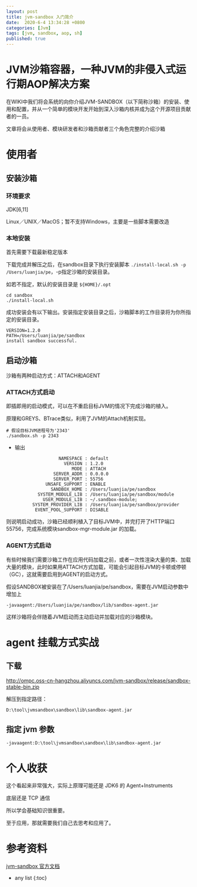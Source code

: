 ```yaml
---
layout: post
title: jvm-sandbox 入门简介
date:  2020-6-4 13:34:28 +0800
categories: [Jvm]
tags: [jvm, sandbox, aop, sh]
published: true
---
```


# JVM沙箱容器，一种JVM的非侵入式运行期AOP解决方案

在WIKI中我们将会系统的向你介绍JVM-SANDBOX（以下简称沙箱）的安装、使用和配置，并从一个简单的模块开发开始到深入沙箱内核并成为这个开源项目贡献者的一员。

文章将会从使用者、模块研发者和沙箱贡献者三个角色完整的介绍沙箱

# 使用者

## 安装沙箱

### 环境要求

JDK[6,11]

Linux／UNIX／MacOS；暂不支持Windows，主要是一些脚本需要改造

### 本地安装

首先需要下载最新稳定版本

下载完成并解压之后，在sandbox目录下执行安装脚本 `./install-local.sh -p /Users/luanjia/pe`，-p指定沙箱的安装目录。

如若不指定，默认的安装目录是 `${HOME}/.opt`

```
cd sandbox
./install-local.sh
```

成功安装会有以下输出。安装指定安装目录之后，沙箱脚本的工作目录将为你所指定的安装目录。

```
VERSION=1.2.0
PATH=/Users/luanjia/pe/sandbox
install sandbox successful.
```

## 启动沙箱

沙箱有两种启动方式：ATTACH和AGENT

### ATTACH方式启动

即插即用的启动模式，可以在不重启目标JVM的情况下完成沙箱的植入。

原理和GREYS、BTrace类似，利用了JVM的Attach机制实现。

```
# 假设目标JVM进程号为'2343'
./sandbox.sh -p 2343
```

- 输出

```
                    NAMESPACE : default
                      VERSION : 1.2.0
                         MODE : ATTACH
                  SERVER_ADDR : 0.0.0.0
                  SERVER_PORT : 55756
               UNSAFE_SUPPORT : ENABLE
                 SANDBOX_HOME : /Users/luanjia/pe/sandbox
            SYSTEM_MODULE_LIB : /Users/luanjia/pe/sandbox/module
              USER_MODULE_LIB : ~/.sandbox-module;
          SYSTEM_PROVIDER_LIB : /Users/luanjia/pe/sandbox/provider
           EVENT_POOL_SUPPORT : DISABLE
```

则说明启动成功，沙箱已经顺利植入了目标JVM中，并完打开了HTTP端口55756，完成系统模块sandbox-mgr-module.jar 的加载。

### AGENT方式启动

有些时候我们需要沙箱工作在应用代码加载之前，或者一次性渲染大量的类、加载大量的模块，此时如果用ATTACH方式加载，可能会引起目标JVM的卡顿或停顿（GC），这就需要启用到AGENT的启动方式。

假设SANDBOX被安装在了/Users/luanjia/pe/sandbox，需要在JVM启动参数中增加上

```
-javaagent:/Users/luanjia/pe/sandbox/lib/sandbox-agent.jar
```

这样沙箱将会伴随着JVM启动而主动启动并加载对应的沙箱模块。


# agent 挂载方式实战

## 下载

http://ompc.oss-cn-hangzhou.aliyuncs.com/jvm-sandbox/release/sandbox-stable-bin.zip

解压到指定路径：

```
D:\tool\jvmsandbox\sandbox\lib\sandbox-agent.jar
```

## 指定 jvm 参数

```
-javaagent:D:\tool\jvmsandbox\sandbox\lib\sandbox-agent.jar
```


# 个人收获

这个看起来非常强大，实际上原理可能还是 JDK6 的 Agent+Instruments

底层还是 TCP 通信

所以学会基础知识很重要。

至于应用，那就需要我们自己去思考和应用了。

# 参考资料

[jvm-sandbox 官方文档](https://github.com/alibaba/jvm-sandbox/wiki)

* any list
{:toc}